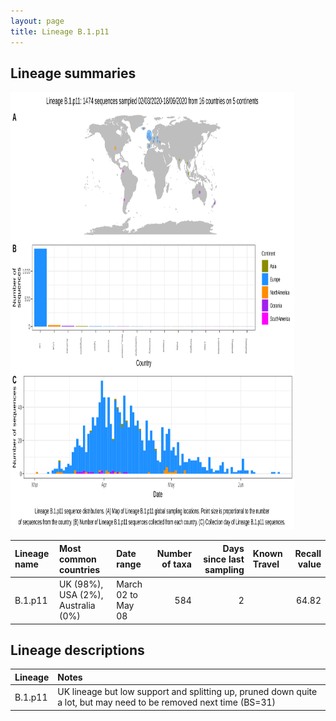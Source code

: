 ```yaml
---
layout: page
title: Lineage B.1.p11
---
```




<h2> Lineage summaries</h2>

<img src="../assets/images/B.1.p11.svg" alt="B.1.p11 lineage summary figure" width="90%" height="700px" />


| Lineage name | Most common countries | Date range | Number of taxa |  Days since last sampling | Known Travel | Recall value |
|:-----|:-----|:-------|-------:|-------:|:---------|--------:|
| B.1.p11 | UK (98%), USA (2%), Australia (0%) | March 02 to May 08 | 584 | 2 |  | 64.82 |

<h2>Lineage descriptions</h2>

| Lineage | Notes |
|:-----|:-----|
| B.1.p11 | UK lineage but low support and splitting up, pruned down quite a lot, but may need to be removed next time (BS=31) |

